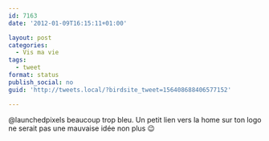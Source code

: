 ```yaml
---
id: 7163
date: '2012-01-09T16:15:11+01:00'

layout: post
categories:
  - Vis ma vie
tags:
  - tweet
format: status
publish_social: no
guid: 'http://tweets.local/?birdsite_tweet=156408688406577152'

---
```


@launchedpixels beaucoup trop bleu. Un petit lien vers la home sur ton logo ne serait pas une mauvaise idée non plus 😉